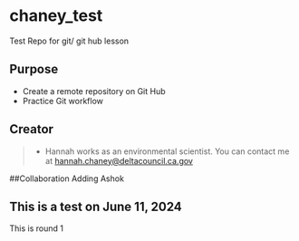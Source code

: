 # chaney_test
Test Repo for git/ git hub lesson

## Purpose
- Create a remote repository on Git Hub
- Practice Git workflow

## Creator
> - Hannah works as an environmental scientist. You can contact me at [hannah.chaney@deltacouncil.ca.gov](mailto:hannah.chaney@deltacouncil.ca.gov)

##Collaboration
Adding Ashok

## This is a test on June 11, 2024
This is round 1
